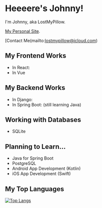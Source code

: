 # Heeeere's Johnny!


I'm Johnny, aka LostMyPillow.


[My Personal Site](https://lostmypillow.github.io).


[Contact Me(mailto:lostmypillow@icloud.com)


## My Frontend Works
- In React: 
- In Vue

## My Backend Works
- In Django:
- In Spring Boot: (still learning Java)


## Working with Databases
- SQLite


## Planning to Learn...
- Java for Spring Boot
- PostgreSQL
- Android App Development (Kotlin)
- iOS App Development (Swift)


## My Top Languages
[![Top Langs](https://github-readme-stats.vercel.app/api/top-langs/?username=lostmypillow)](https://github.com/anuraghazra/github-readme-stats)

<!--
**lostmypillow/lostmypillow** is a ✨ _special_ ✨ repository because its `README.md` (this file) appears on your GitHub profile.

Here are some ideas to get you started:

- 🔭 I’m currently working on ...
- 🌱 I’m currently learning ...
- 👯 I’m looking to collaborate on ...
- 🤔 I’m looking for help with ...
- 💬 Ask me about ...
- 📫 How to reach me: ...
- 😄 Pronouns: ...
- ⚡ Fun fact: ...
-->
